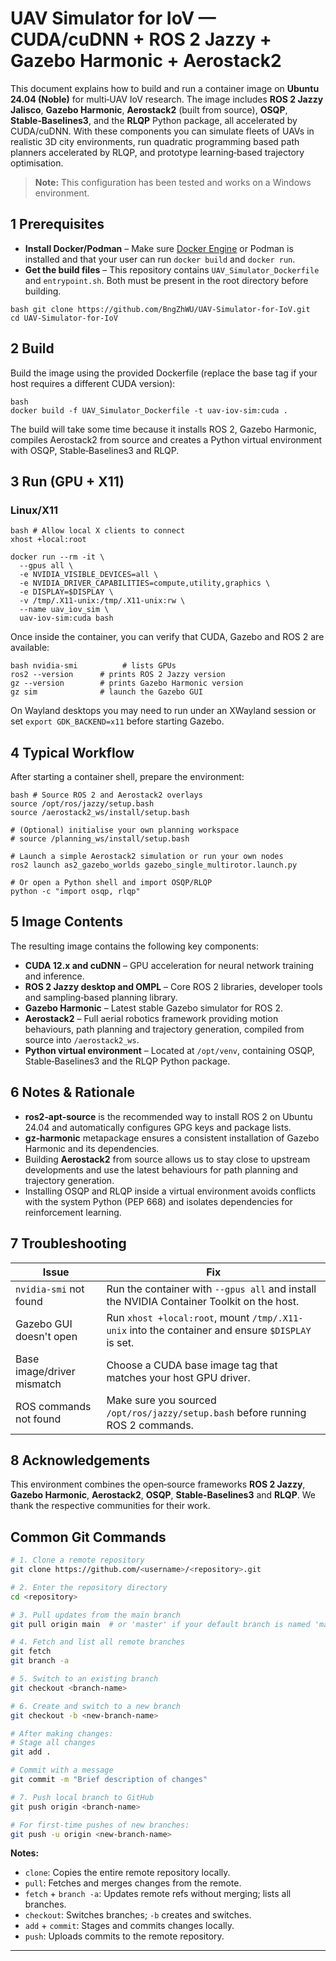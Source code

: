 # UAV Simulator for IoV — CUDA/cuDNN + ROS 2 Jazzy + Gazebo Harmonic + Aerostack2

This document explains how to build and run a container image on **Ubuntu 24.04 (Noble)** for multi‑UAV IoV research.  The image includes **ROS 2 Jazzy Jalisco**, **Gazebo Harmonic**, **Aerostack2** (built from source), **OSQP**, **Stable‑Baselines3**, and the **RLQP** Python package, all accelerated by CUDA/cuDNN.  With these components you can simulate fleets of UAVs in realistic 3D city environments, run quadratic programming based path planners accelerated by RLQP, and prototype learning‑based trajectory optimisation.

> **Note:** This configuration has been tested and works on a Windows environment.

## 1 Prerequisites

- **Install Docker/Podman** – Make sure [Docker Engine](https://docs.docker.com/engine/install/) or Podman is installed and that your user can run `docker build` and `docker run`.
- **Get the build files** – This repository contains `UAV_Simulator_Dockerfile` and `entrypoint.sh`. Both must be present in the root directory before building.

```
bash git clone https://github.com/BngZhWU/UAV-Simulator-for-IoV.git
cd UAV-Simulator-for-IoV
```

## 2 Build

Build the image using the provided Dockerfile (replace the base tag if your host requires a different CUDA version):

```
bash
docker build -f UAV_Simulator_Dockerfile -t uav-iov-sim:cuda .
```

The build will take some time because it installs ROS 2, Gazebo Harmonic, compiles Aerostack2 from source and creates a Python virtual environment with OSQP, Stable‑Baselines3 and RLQP.

## 3 Run (GPU + X11)

### Linux/X11

```
bash # Allow local X clients to connect
xhost +local:root

docker run --rm -it \
  --gpus all \
  -e NVIDIA_VISIBLE_DEVICES=all \
  -e NVIDIA_DRIVER_CAPABILITIES=compute,utility,graphics \
  -e DISPLAY=$DISPLAY \
  -v /tmp/.X11-unix:/tmp/.X11-unix:rw \
  --name uav_iov_sim \
  uav-iov-sim:cuda bash
```

Once inside the container, you can verify that CUDA, Gazebo and ROS 2 are available:

```
bash nvidia-smi          # lists GPUs
ros2 --version      # prints ROS 2 Jazzy version
gz --version        # prints Gazebo Harmonic version
gz sim              # launch the Gazebo GUI
```

On Wayland desktops you may need to run under an XWayland session or set `export GDK_BACKEND=x11` before starting Gazebo.

## 4 Typical Workflow

After starting a container shell, prepare the environment:

```
bash # Source ROS 2 and Aerostack2 overlays
source /opt/ros/jazzy/setup.bash
source /aerostack2_ws/install/setup.bash

# (Optional) initialise your own planning workspace
# source /planning_ws/install/setup.bash

# Launch a simple Aerostack2 simulation or run your own nodes
ros2 launch as2_gazebo_worlds gazebo_single_multirotor.launch.py

# Or open a Python shell and import OSQP/RLQP
python -c "import osqp, rlqp"
```

## 5 Image Contents

The resulting image contains the following key components:

- **CUDA 12.x and cuDNN** – GPU acceleration for neural network training and inference.
- **ROS 2 Jazzy desktop and OMPL** – Core ROS 2 libraries, developer tools and sampling‑based planning library.
- **Gazebo Harmonic** – Latest stable Gazebo simulator for ROS 2.
- **Aerostack2** – Full aerial robotics framework providing motion behaviours, path planning and trajectory generation, compiled from source into `/aerostack2_ws`.
- **Python virtual environment** – Located at `/opt/venv`, containing OSQP, Stable‑Baselines3 and the RLQP Python package.

## 6 Notes & Rationale

- **ros2‑apt‑source** is the recommended way to install ROS 2 on Ubuntu 24.04 and automatically configures GPG keys and package lists.
- **gz‑harmonic** metapackage ensures a consistent installation of Gazebo Harmonic and its dependencies.
- Building **Aerostack2** from source allows us to stay close to upstream developments and use the latest behaviours for path planning and trajectory generation.
- Installing OSQP and RLQP inside a virtual environment avoids conflicts with the system Python (PEP 668) and isolates dependencies for reinforcement learning.

## 7 Troubleshooting

| Issue                      | Fix                                                          |
| -------------------------- | ------------------------------------------------------------ |
| `nvidia-smi` not found     | Run the container with `--gpus all` and install the NVIDIA Container Toolkit on the host. |
| Gazebo GUI doesn't open    | Run `xhost +local:root`, mount `/tmp/.X11-unix` into the container and ensure `$DISPLAY` is set. |
| Base image/driver mismatch | Choose a CUDA base image tag that matches your host GPU driver. |
| ROS commands not found     | Make sure you sourced `/opt/ros/jazzy/setup.bash` before running ROS 2 commands. |



## 8 Acknowledgements

This environment combines the open‑source frameworks **ROS 2 Jazzy**, **Gazebo Harmonic**, **Aerostack2**, **OSQP**, **Stable‑Baselines3** and **RLQP**.  We thank the respective communities for their work.

## Common Git Commands

```bash
# 1. Clone a remote repository
git clone https://github.com/<username>/<repository>.git

# 2. Enter the repository directory
cd <repository>

# 3. Pull updates from the main branch
git pull origin main  # or 'master' if your default branch is named 'master'

# 4. Fetch and list all remote branches
git fetch
git branch -a

# 5. Switch to an existing branch
git checkout <branch-name>

# 6. Create and switch to a new branch
git checkout -b <new-branch-name>

# After making changes:
# Stage all changes
git add .

# Commit with a message
git commit -m "Brief description of changes"

# 7. Push local branch to GitHub
git push origin <branch-name>

# For first-time pushes of new branches:
git push -u origin <new-branch-name>
```

**Notes:**

* `clone`: Copies the entire remote repository locally.
* `pull`: Fetches and merges changes from the remote.
* `fetch` + `branch -a`: Updates remote refs without merging; lists all branches.
* `checkout`: Switches branches; `-b` creates and switches.
* `add` + `commit`: Stages and commits changes locally.
* `push`: Uploads commits to the remote repository.

---

[^1]: [OSQP Official Website](https://osqp.org/)

[^2]: [Stable Baselines3 Documentation](https://stable-baselines3.readthedocs.io/en/master/)

[^3]: [RLQP README](https://raw.githubusercontent.com/BerkeleyAutomation/rlqp/master/README.md)

[^4]: [Fast-Planner README](https://raw.githubusercontent.com/HKUST-Aerial-Robotics/Fast-Planner/master/README.md)

[^5]: Instructions for RLQP strategy training scripts
